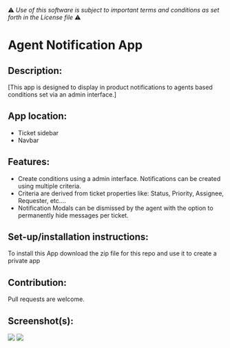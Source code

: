 :warning: *Use of this software is subject to important terms and conditions as set forth in the License file* :warning:

# Agent Notification App

## Description:

[This app is designed to display in product notifications to agents based conditions set via an admin interface.]

## App location:

* Ticket sidebar
* Navbar

## Features:

* Create conditions using a admin interface. Notifications can be created using multiple criteria.
* Criteria are derived from ticket properties like: Status, Priority, Assignee, Requester, etc....
* Notification Modals can be dismissed by the agent with the option to permanently hide messages per ticket.

## Set-up/installation instructions:

To install this App download the zip file for this repo and use it to create a private app

## Contribution:

Pull requests are welcome.

## Screenshot(s):

![](https://s3.amazonaws.com/f.cl.ly/items/30091l3l460U1n3Z1X1L/Admin.png)
![](https://s3.amazonaws.com/f.cl.ly/items/0Y1T0A2F1M2R3E2Z1D0m/Modal_pop.png)